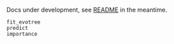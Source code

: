 Docs under development, see [README](https://github.com/Evovest/EvoTrees.jl/blob/master/README.md) in the meantime.

```@docs
fit_evotree
predict
importance
```